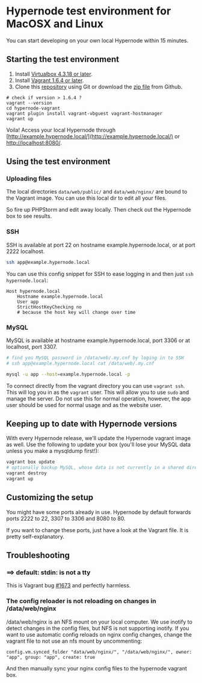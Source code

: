 # Hypernode test environment for MacOSX and Linux

You can start developing on your own local Hypernode within 15 minutes.

## Starting the test environment

1. Install [Virtualbox 4.3.18 or later](https://www.virtualbox.org/wiki/Downloads).
2. Install [Vagrant 1.6.4 or later](http://www.vagrantup.com/downloads.html).
3. Clone this [repository](https://github.com/ByteInternet/hypernode-vagrant.git) using Git or download the [zip file](https://github.com/ByteInternet/hypernode-vagrant/archive/master.zip) from Github.

```
# check if version > 1.6.4 ?
vagrant --version 
cd hypernode-vagrant
vagrant plugin install vagrant-vbguest vagrant-hostmanager
vagrant up
```

Voila! Access your local Hypernode through [http://example.hypernode.local/](http://example.hypernode.local/) or [http://localhost:8080/](http://localhost:8080/).

## Using the test environment

### Uploading files

The local directories `data/web/public/` and `data/web/nginx/` are bound to the Vagrant image. You can use this local dir to edit all your files.

So fire up PHPStorm and edit away locally. Then check out the Hypernode box to see results.

### SSH

SSH is available at port 22 on hostname example.hypernode.local, or at port 2222 localhost.

```bash
ssh app@example.hypernode.local
```

You can use this config snippet for SSH to ease logging in and then just `ssh hypernode.local`:

```
Host hypernode.local
    Hostname example.hypernode.local
    User app
    StrictHostKeyChecking no  
    # because the host key will change over time
```

### MySQL

MySQL is available at hostname example.hypernode.local, port 3306 or at localhost, port 3307.

```bash
# find you MySQL password in /data/web/.my.cnf by loging in to SSH
# ssh app@example.hypernode.local cat /data/web/.my.cnf

mysql -u app --host=example.hypernode.local -p
```

To connect directly from the vagrant directory you can use `vagrant ssh`. This will log you in as the `vagrant` user.
This will allow you to use `sudo` and manage the server. Do not use this for normal operation, however, the app user should be used for normal usage and as the website user.

## Keeping up to date with Hypernode versions

With every Hypernode release, we'll update the Hypernode vagrant image as well. Use the following to update your box (you'll lose your MySQL data unless you make a mysqldump first!):

```bash
vagrant box update
# optionally backup MySQL, whose data is not currently in a shared directory
vagrant destroy
vagrant up
```

## Customizing the setup

You might have some ports already in use. Hypernode by default forwards ports 2222 to 22, 3307 to 3306 and 8080 to 80.

If you want to change these ports, just have a look at the Vagrant file. It is pretty self-explanatory.

## Troubleshooting

### ==> default: stdin: is not a tty

This is Vagrant bug [#1673](https://github.com/mitchellh/vagrant/issues/1673) and perfectly harmless.

### The config reloader is not reloading on changes in /data/web/nginx

/data/web/nginx is an NFS mount on your local computer. We use inotify to detect changes in the config files, but NFS is not supporting inotify.
If you want to use automatic config reloads on nginx config changes, change the vagrant file to not use an nfs mount by uncommenting:

    config.vm.synced_folder "data/web/nginx/", "/data/web/nginx/", owner: "app", group: "app", create: true

And then manually sync your nginx config files to the hypernode vagrant box.
